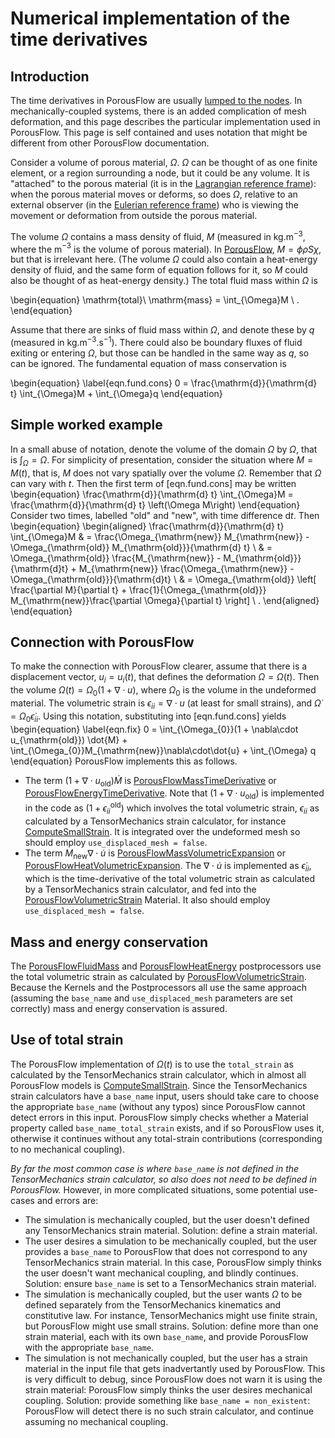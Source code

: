# Numerical implementation of the time derivatives

## Introduction

The time derivatives in PorousFlow are usually [lumped to the nodes](porous_flow/mass_lumping.md).  In mechanically-coupled systems, there is an added complication of mesh deformation, and this page describes the particular implementation used in PorousFlow.  This page is self contained and uses notation that might be different from other PorousFlow documentation.

Consider a volume of porous material, $\Omega$.  $\Omega$ can be thought of as one finite element, or a region surrounding a node, but it could be any volume.  It is "attached" to the porous material (it is in the [Lagrangian reference frame](porous_flow/lagrangian_eulerian.md)): when the porous material moves or deforms, so does $\Omega$, relative to an external observer (in the [Eulerian reference frame](porous_flow/lagrangian_eulerian.md)) who is viewing the movement or deformation from outside the porous material.

The volume $\Omega$ contains a mass density of fluid, $M$ (measured in kg.m$^{-3}$, where the m$^{-3}$ is the volume of porous material).  In [PorousFlow](porous_flow/governing_equations.md), $M=\phi \rho S\chi$, but that is irrelevant here.  (The volume $\Omega$ could also contain a heat-energy density of fluid, and the same form of equation follows for it, so $M$ could also be thought of as heat-energy density.)  The total fluid mass within $\Omega$ is

\begin{equation}
  \mathrm{total}\ \mathrm{mass} = \int_{\Omega}M \ .
\end{equation}

Assume that there are sinks of fluid mass within $\Omega$, and denote these by $q$ (measured in kg.m$^{-3}$.s$^{-1}$).  There could also be boundary fluxes of fluid exiting or entering $\Omega$, but those can be handled in the same way as $q$, so can be ignored.  The fundamental equation of mass conservation is

\begin{equation}
  \label{eqn.fund.cons}
  0 = \frac{\mathrm{d}}{\mathrm{d} t} \int_{\Omega}M + \int_{\Omega}q
\end{equation}

## Simple worked example

In a small abuse of notation, denote the volume of the domain $\Omega$ by $\Omega$, that is $\int_{\Omega} = \Omega$.  For simplicity of presentation, consider the situation where $M=M(t)$, that is, $M$ does not vary spatially over the volume $\Omega$.  Remember that $\Omega$ can vary with $t$.  Then the first term of [eqn.fund.cons] may be written
\begin{equation}
  \frac{\mathrm{d}}{\mathrm{d} t} \int_{\Omega}M = \frac{\mathrm{d}}{\mathrm{d} t} \left(\Omega M\right)
\end{equation}
Consider two times, labelled "old" and "new", with time difference $\mathrm{d} t$.  Then
\begin{equation}
\begin{aligned}
  \frac{\mathrm{d}}{\mathrm{d} t} \int_{\Omega}M & = \frac{\Omega_{\mathrm{new}} M_{\mathrm{new}} - \Omega_{\mathrm{old}} M_{\mathrm{old}}}{\mathrm{d} t} \\
  & = \Omega_{\mathrm{old}} \frac{M_{\mathrm{new}} - M_{\mathrm{old}}}{\mathrm{d}t} + M_{\mathrm{new}} \frac{\Omega_{\mathrm{new}} - \Omega_{\mathrm{old}}}{\mathrm{d}t} \\
    & = \Omega_{\mathrm{old}} \left[ \frac{\partial M}{\partial t} + \frac{1}{\Omega_{\mathrm{old}}} M_{\mathrm{new}}\frac{\partial \Omega}{\partial t} \right] \ .
\end{aligned}
\end{equation}

## Connection with PorousFlow

To make the connection with PorousFlow clearer, assume that there is a displacement vector, $u_{i} = u_{i}(t)$, that defines the deformation $\Omega = \Omega(t)$.  Then the volume $\Omega(t) = \Omega_{0}(1 + \nabla\cdot u)$, where $\Omega_{0}$ is the volume in the undeformed material.  The volumetric strain is $\epsilon_{ii} = \nabla\cdot u$ (at least for small strains), and $\dot{\Omega} = \Omega_{0}\dot{\epsilon}_{ii}$.  Using this notation, substituting into [eqn.fund.cons] yields
\begin{equation}
  \label{eqn.fix}
  0 = \int_{\Omega_{0}}(1 + \nabla\cdot u_{\mathrm{old}}) \dot{M} + \int_{\Omega_{0}}M_{\mathrm{new}}\nabla\cdot\dot{u} + \int_{\Omega} q
\end{equation}
PorousFlow implements this as follows.

- The term $(1 + \nabla \cdot u_{\mathrm{old}})\dot{M}$ is [PorousFlowMassTimeDerivative](PorousFlowMassTimeDerivative.md) or [PorousFlowEnergyTimeDerivative](PorousFlowEnergyTimeDerivative.md).  Note that $(1 + \nabla\cdot u_{\mathrm{old}})$ is implemented in the code as $(1 + \epsilon_{ii}^{\mathrm{old}})$ which involves the total volumetric strain, $\epsilon_{ii}$ as calculated by a TensorMechanics strain calculator, for instance [ComputeSmallStrain](ComputeSmallStrain.md).  It is integrated over the undeformed mesh so should employ `use_displaced_mesh = false`.
- The term $M_{\mathrm{new}}\nabla\cdot\dot{u}$ is [PorousFlowMassVolumetricExpansion](PorousFlowMassVolumetricExpansion.md) or [PorousFlowHeatVolumetricExpansion](PorousFlowHeatVolumetricExpansion.md).  The $\nabla\cdot\dot{u}$ is implemented as $\dot{\epsilon}_{ii}$, which is the time-derivative of the total volumetric strain as calculated by a TensorMechanics strain calculator, and fed into the [PorousFlowVolumetricStrain](PorousFlowVolumetricStrain.md) Material.  It also should employ `use_displaced_mesh = false`.

## Mass and energy conservation

The [PorousFlowFluidMass](PorousFlowFluidMass.md) and [PorousFlowHeatEnergy](PorousFlowHeatEnergy.md) postprocessors use the total volumetric strain as calculated by [PorousFlowVolumetricStrain](PorousFlowVolumetricStrain.md).  Because the Kernels and the Postprocessors all use the same approach (assuming the `base_name` and `use_displaced_mesh` parameters are set correctly) mass and energy conservation is assured.

## Use of total strain

The PorousFlow implementation of $\Omega(t)$ is to use the `total_strain` as calculated by the TensorMechanics strain calculator, which in almost all PorousFlow models is [ComputeSmallStrain](ComputeSmallStrain.md).  Since the TensorMechanics strain calculators have a `base_name` input, users should take care to choose the appropriate `base_name` (without any typos) since PorousFlow cannot detect errors in this input.  PorousFlow simply checks whether a Material property called `base_name_total_strain` exists, and if so PorousFlow uses it, otherwise it continues without any total-strain contributions (corresponding to no mechanical coupling).

*By far the most common case is where `base_name` is not defined in the TensorMechanics strain calculator, so also does not need to be defined in PorousFlow.*  However, in more complicated situations, some potential use-cases and errors are:

- The simulation is mechanically coupled, but the user doesn't defined any TensorMechanics strain material.  Solution: define a strain material.
- The user desires a simulation to be mechanically coupled, but the user provides a `base_name` to PorousFlow that does not correspond to any TensorMechanics strain material.  In this case, PorousFlow simply thinks the user doesn't want mechanical coupling, and blindly continues.  Solution: ensure `base_name` is set to a TensorMechanics strain material.
- The simulation is mechanically coupled, but the user wants $\Omega$ to be defined separately from the TensorMechanics kinematics and constitutive law.  For instance, TensorMechanics might use finite strain, but PorousFlow might use small strains.  Solution: define more than one strain material, each with its own `base_name`, and provide PorousFlow with the appropriate `base_name`.
- The simulation is not mechanically coupled, but the user has a strain material in the input file that gets inadvertantly used by PorousFlow.  This is very difficult to debug, since PorousFlow does not warn it is using the strain material: PorousFlow simply thinks the user desires mechanical coupling.  Solution: provide something like `base_name = non_existent`: PorousFlow will detect there is no such strain calculator, and continue assuming no mechanical coupling.




